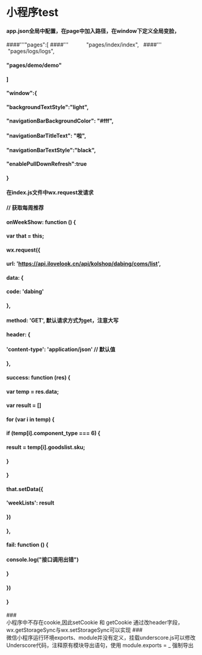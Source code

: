 # 小程序test
#### app.json全局中配置，在page中加入路径，在window下定义全局变脸，
####'''"pages":[
####'''            "pages/index/index",  
####'''                  "pages/logs/logs",
####                  "pages/demo/demo"
####               ]
####              "window":{
####                  "backgroundTextStyle":"light",
####                  "navigationBarBackgroundColor": "#fff",
####                  "navigationBarTitleText": "啦",
####                  "navigationBarTextStyle":"black",
####                  "enablePullDownRefresh":true
####                }
#### 
#### 在index.js文件中wx.request发请求            
#### // 获取每周推荐
####  onWeekShow: function () {
####    var that = this;
####    wx.request({
####      url: 'https://api.ilovelook.cn/api/kolshop/dabing/coms/list',
####      data: {
####        code: 'dabing'
####      },
####      method: 'GET',      默认请求方式为get，注意大写
####      header: {
####        'content-type': 'application/json' // 默认值
####      },
####      success: function (res) {
####        var temp = res.data;
####        var result = []
####        for (var i in temp) {
####          if (temp[i].component_type === 6) {
####            result = temp[i].goodslist.sku;
####          }
####        }
####       that.setData({
####          'weekLists': result
####        })
####      },
####      fail: function () {
####        console.log("接口调用出错")
####      }
####    })
####  }

###<br/>小程序中不存在cookie,因此setCookie 和 getCookie 通过改header字段，wx.getStorageSync与wx.setStorageSync可以实现
###<br/>微信小程序运行环境exports、module并没有定义，挂载underscore.js可以修改Underscore代码，注释原有模块导出语句，使用       module.exports = _ 强制导出
#
#
#
#
#

